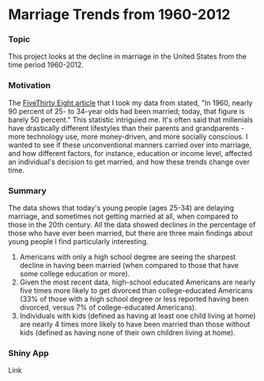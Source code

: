 # Marriage Trends from 1960-2012

### Topic
This project looks at the decline in marriage in the United States from the time period 1960-2012.

### Motivation
The [FiveThirty Eight article](https://fivethirtyeight.com/features/marriage-isnt-dead-yet/) that I took my data from stated, "In 1960, nearly 90 percent of 25- to 34-year olds had been married; today, that figure is barely 50 percent." This statistic intriguied me. It's often said that millenials have drastically different lifestyles than their parents and grandparents - more technology use, more money-driven, and more socially conscious. I wanted to see if these unconventional manners carried over into marriage, and how different factors, for instance, education or income level, affected an individual's decision to get married, and how these trends change over time.

### Summary
The data shows that today's young people (ages 25-34) are delaying marriage, and sometimes not getting married at all, when compared to those in the 20th century. All the data showed declines in the percentage of those who have ever been married, but there are three main findings about young people I find particularly interesting.
1. Americans with only a high school degree are seeing the sharpest decline in having been married (when compared to those that have some college education or more). 
2. Given the most recent data, high-school educated Americans are nearly five times more likely to get divorced than college-educated Americans (33% of those with a high school degree or less reported having been divorced, versus 7% of college-educated Americans).
3. Individuals with kids (defined as having at least one child living at home) are nearly 4 times more likely to have been married than those without kids (defined as having none of their own children living at home).

### Shiny App
Link
